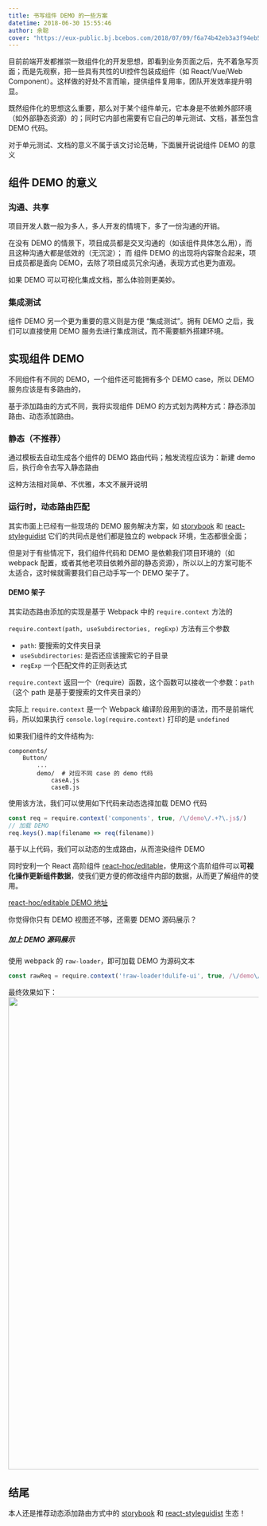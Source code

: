 ```yaml
---
title: 书写组件 DEMO 的一些方案
datetime: 2018-06-30 15:55:46
author: 余聪
cover: "https://eux-public.bj.bcebos.com/2018/07/09/f6a74b42eb3a3f94eb5f33649.jpg"
---
```


目前前端开发都推崇一致组件化的开发思想，即看到业务页面之后，先不着急写页面；而是先观察，把一些具有共性的UI控件包装成组件（如 React/Vue/Web Component）。这样做的好处不言而喻，提供组件复用率，团队开发效率提升明显。

既然组件化的思想这么重要，那么对于某个组件单元，它本身是不依赖外部环境（如外部静态资源）的；同时它内部也需要有它自己的单元测试、文档，甚至包含 DEMO 代码。

对于单元测试、文档的意义不属于该文讨论范畴，下面展开说说组件 DEMO 的意义

## 组件 DEMO 的意义

### 沟通、共享
项目开发人数一般为多人，多人开发的情境下，多了一份沟通的开销。

在没有 DEMO 的情景下，项目成员都是交叉沟通的（如该组件具体怎么用），而且这种沟通大都是低效的（无沉淀）；
而 组件 DEMO 的出现将内容聚合起来，项目成员都是面向 DEMO，去除了项目成员冗余沟通，表现方式也更为直观。

如果 DEMO 可以可视化集成文档，那么体验则更美妙。

### 集成测试
组件 DEMO 另一个更为重要的意义则是方便 “集成测试”。拥有 DEMO 之后，我们可以直接使用 DEMO 服务去进行集成测试，而不需要额外搭建环境。

## 实现组件 DEMO

不同组件有不同的 DEMO，一个组件还可能拥有多个 DEMO case，所以 DEMO 服务应该是有多路由的，

基于添加路由的方式不同，我将实现组件 DEMO 的方式划为两种方式：静态添加路由、动态添加路由。

### 静态（不推荐）

通过模板去自动生成各个组件的 DEMO 路由代码；触发流程应该为：新建 demo 后，执行命令去写入静态路由

这种方法相对简单、不优雅，本文不展开说明

### 运行时，动态路由匹配

其实市面上已经有一些现场的 DEMO 服务解决方案，如 [storybook](https://github.com/storybooks/storybook) 和 [react-styleguidist](https://github.com/styleguidist/react-styleguidist)
它们的共同点是他们都是独立的 webpack 环境，生态都很全面；

但是对于有些情况下，我们组件代码和 DEMO 是依赖我们项目环境的（如 webpack 配置，或者其他老项目依赖外部的静态资源），所以以上的方案可能不太适合，这时候就需要我们自己动手写一个 DEMO 架子了。

#### DEMO 架子
其实动态路由添加的实现是基于 Webpack 中的  `require.context`  方法的

`require.context(path, useSubdirectories, regExp)` 方法有三个参数

-  `path`: 要搜索的文件夹目录
-  `useSubdirectories`: 是否还应该搜索它的子目录
-  `regExp` 一个匹配文件的正则表达式

`require.context` 返回一个（require）函数，这个函数可以接收一个参数：`path` （这个 path 是基于要搜索的文件夹目录的）

实际上 `require.context` 是一个 Webpack 编译阶段用到的语法，而不是前端代码，所以如果执行  `console.log(require.context)` 打印的是 `undefined`


如果我们组件的文件结构为:
```
components/
    Button/
        ...
        demo/  # 对应不同 case 的 demo 代码
            caseA.js
            caseB.js
```

使用该方法，我们可以使用如下代码来动态选择加载 DEMO 代码

```javascript
const req = require.context('components', true, /\/demo\/.+?\.js$/)
// 加载 DEMO
req.keys().map(filename => req(filename))
```

基于以上代码，我们可以动态的生成路由，从而渲染组件 DEMO

同时安利一个 React 高阶组件 [react-hoc/editable](https://github.com/m-cuttlefish/react-mhoc)，使用这个高阶组件可以**可视化操作更新组件数据**，使我们更方便的修改组件内部的数据，从而更了解组件的使用。

[react-hoc/editable DEMO 地址](https://m-cuttlefish.github.io/react-mhoc/page/)

你觉得你只有 DEMO 视图还不够，还需要 DEMO 源码展示？

##### 加上 DEMO 源码展示

使用 webpack 的 `raw-loader`，即可加载 DEMO 为源码文本

```javascript
const rawReq = require.context('!raw-loader!dulife-ui', true, /\/demo\/.+?\.js$/)
```

最终效果如下：
<img src="https://eux-public.bj.bcebos.com/2018/07/09/5b3741de4ed1e.png" alt="" width="1614" height="950" />


## 结尾
本人还是推荐动态添加路由方式中的 [storybook](https://github.com/storybooks/storybook) 和 [react-styleguidist](https://github.com/styleguidist/react-styleguidist) 生态！


